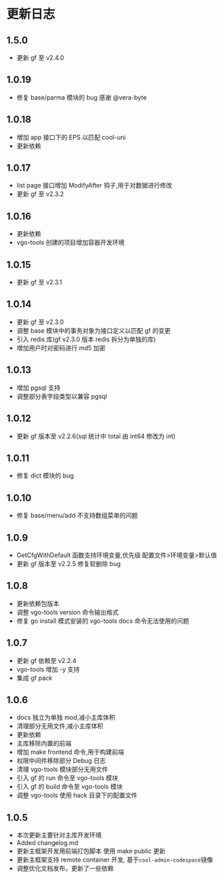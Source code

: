 # 更新日志

## 1.5.0

- 更新 gf 至 v2.4.0

## 1.0.19

- 修复 base/parma 模块的 bug 感谢 @vera-byte

## 1.0.18

- 增加 app 接口下的 EPS 以匹配 cool-uni
- 更新依赖

## 1.0.17

- list page 接口增加 ModifyAfter 钩子,用于对数据进行修改
- 更新 gf 至 v2.3.2

## 1.0.16

- 更新依赖
- vgo-tools 创建的项目增加容器开发环境

## 1.0.15

- 更新 gf 至 v2.3.1

## 1.0.14

- 更新 gf 至 v2.3.0
- 调整 base 模块中的事务对象为接口定义以匹配 gf 的变更
- 引入 redis 库(gf v2.3.0 版本 redis 拆分为单独的库)
- 增加用户时对密码进行 md5 加密

## 1.0.13

- 增加 pgsql 支持
- 调整部分表字段类型以兼容 pgsql

## 1.0.12

- 更新 gf 版本至 v2.2.6(sql 统计中 total 由 int64 修改为 int)

## 1.0.11

- 修复 dict 模块的 bug

## 1.0.10

- 修复 base/menu/add 不支持数组菜单的问题

## 1.0.9

- GetCfgWithDefault 函数支持环境变量,优先级 配置文件>环境变量>默认值
- 更新 gf 版本至 v2.2.5 修复软删除 bug

## 1.0.8

- 更新依赖包版本
- 调整 vgo-tools version 命令输出格式
- 修复 go install 模式安装的 vgo-tools docs 命令无法使用的问题

## 1.0.7

- 更新 gf 依赖至 v2.2.4
- vgo-tools 增加 -y 支持
- 集成 gf pack

## 1.0.6

- docs 独立为单独 mod,减小主库体积
- 清理部分无用文件,减小主库体积
- 更新依赖
- 主库移除内置的前端
- 增加 make frontend 命令,用于构建前端
- 权限中间件移除部分 Debug 日志
- 清理 vgo-tools 模块部分无用文件
- 引入 gf 的 run 命令至 vgo-tools 模块
- 引入 gf 的 build 命令至 vgo-tools 模块
- 调整 vgo-tools 使用 hack 目录下的配置文件

## 1.0.5

- 本次更新主要针对主库开发环境
- Added changelog.md
- 更新主框架开发用前端打包脚本 使用 make public 更新
- 更新主框架支持 remote container 开发, 基于`cool-admin-codespace`镜像
- 调整优化文档发布，更新了一些依赖
